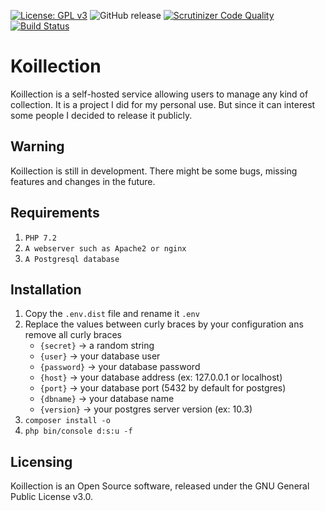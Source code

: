 [![License: GPL v3](https://img.shields.io/badge/License-GPL%20v3-blue.svg)](https://www.gnu.org/licenses/gpl-3.0)
![GitHub release](https://img.shields.io/github/release/koillection/koillection.svg)
[![Scrutinizer Code Quality](https://scrutinizer-ci.com/g/Koillection/Koillection/badges/quality-score.png?b=master)](https://scrutinizer-ci.com/g/Koillection/Koillection/?branch=master)
[![Build Status](https://travis-ci.org/Koillection/Koillection.svg?branch=master)](https://travis-ci.org/Koillection/Koillection)

# Koillection

Koillection is a self-hosted service allowing users to manage any kind of collection.
It is a project I did for my personal use. But since it can interest some people I decided to release it publicly. 

## Warning

Koillection is still in development. There might be some bugs, missing features and changes in the future.

## Requirements

1. `PHP 7.2`
2. `A webserver such as Apache2 or nginx` 
3. `A Postgresql database`

## Installation

1. Copy the `.env.dist` file and rename it `.env`
2. Replace the values between curly braces by your configuration ans remove all curly braces
    - `{secret}` -> a random string
    - `{user}` -> your database user
    - `{password}` -> your database password
    - `{host}` -> your database address (ex: 127.0.0.1 or localhost)
    - `{port}` -> your database port (5432 by default for postgres)
    - `{dbname}` -> your database name
    - `{version}` -> your postgres server version (ex: 10.3)    
3. `composer install -o`
4. `php bin/console d:s:u -f`

## Licensing

Koillection is an Open Source software, released under the GNU General Public License v3.0. 
